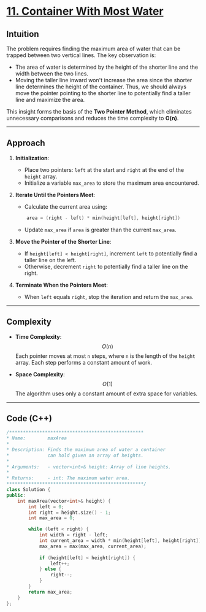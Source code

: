 # [11. Container With Most Water](https://leetcode.com/problems/container-with-most-water/description/?envType=study-plan-v2&envId=top-interview-150)

## Intuition

The problem requires finding the maximum area of water that can be trapped between two vertical lines. The key observation is:

- The area of water is determined by the height of the shorter line and the width between the two lines.
- Moving the taller line inward won't increase the area since the shorter line determines the height of the container. Thus, we should always move the pointer pointing to the shorter line to potentially find a taller line and maximize the area.

This insight forms the basis of the **Two Pointer Method**, which eliminates unnecessary comparisons and reduces the time complexity to **O(n)**.

---

## Approach

1. **Initialization**:
   - Place two pointers: `left` at the start and `right` at the end of the `height` array.
   - Initialize a variable `max_area` to store the maximum area encountered.

2. **Iterate Until the Pointers Meet**:
   - Calculate the current area using:

    ```cpp
        area = (right - left) * min(height[left], height[right])
    ```

   - Update `max_area` if `area` is greater than the current `max_area`.

3. **Move the Pointer of the Shorter Line**:
   - If `height[left] < height[right]`, increment `left` to potentially find a taller line on the left.
   - Otherwise, decrement `right` to potentially find a taller line on the right.

4. **Terminate When the Pointers Meet**:
   - When `left` equals `right`, stop the iteration and return the `max_area`.

---

## Complexity

- **Time Complexity**: $$O(n)$$
Each pointer moves at most `n` steps, where `n` is the length of the `height` array. Each step performs a constant amount of work.

- **Space Complexity**: $$O(1)$$
The algorithm uses only a constant amount of extra space for variables.

---

## Code (C++)

```cpp []
/*************************************************
* Name:        maxArea
* 
* Description: Finds the maximum area of water a container 
*              can hold given an array of heights.
* 
* Arguments:   - vector<int>& height: Array of line heights.
* 
* Returns:     - int: The maximum water area.
**************************************************/
class Solution {
public:
    int maxArea(vector<int>& height) {
        int left = 0;
        int right = height.size() - 1;
        int max_area = 0;

        while (left < right) {
            int width = right - left;
            int current_area = width * min(height[left], height[right]);
            max_area = max(max_area, current_area);
            
            if (height[left] < height[right]) {
                left++;
            } else {
                right--;
            }
        }
        return max_area;
    }
};
```
